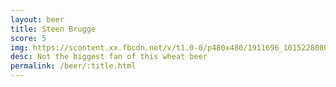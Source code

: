 ```yaml
---
layout: beer
title: Steen Brugge
score: 5
img: https://scontent.xx.fbcdn.net/v/t1.0-0/p480x480/1911696_10152280800918745_1929684638_n.jpg?oh=36a91b03f06de45ab7b6165d393ca285&oe=5885819F
desc: Not the biggest fan of this wheat beer
permalink: /beer/:title.html
---
```

